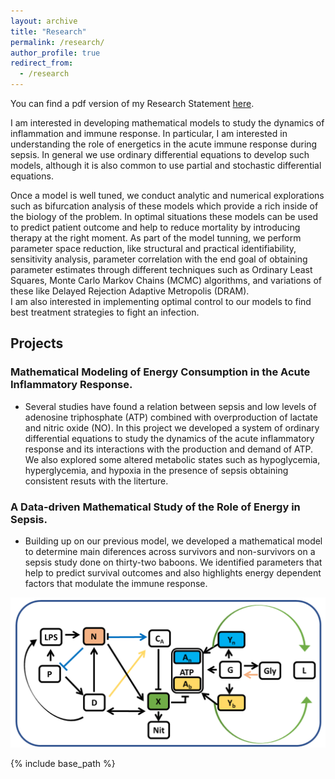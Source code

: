 ```yaml
---
layout: archive
title: "Research"
permalink: /research/
author_profile: true
redirect_from:
  - /research
---
```

You can find a pdf version of my Research Statement [here](https://ivanrazu.github.io/files/Research_statement_Ivan.pdf).

I am interested in developing mathematical models to study the dynamics of inflammation and immune response. In particular, I am interested in understanding the role of energetics in the acute immune response during sepsis.  In general we use ordinary differential equations to develop such models, although it is also common to use partial and stochastic differential equations. 

Once a model is well tuned, we conduct analytic and numerical explorations such as bifurcation analysis of these models which provide a rich inside of the biology of the problem. In optimal situations these models can be used to predict patient outcome and help to reduce mortality by introducing therapy at the right moment. As part of the model tunning, we perform parameter space reduction, like structural and practical identifiability, sensitivity analysis, parameter correlation with the end goal of obtaining parameter estimates through different techniques such as Ordinary Least Squares, Monte Carlo Markov Chains (MCMC) algorithms, and variations of these like Delayed Rejection Adaptive Metropolis (DRAM).  
I am also interested in implementing optimal control to our models to find best treatment strategies to fight an infection.  

## Projects

### Mathematical Modeling of Energy Consumption in the Acute Inflammatory Response.

* Several studies have found a relation between sepsis and low levels of adenosine triphosphate (ATP) combined with overproduction of lactate and nitric oxide (NO). In this project we developed a system of ordinary differential equations to study the dynamics of the acute inflammatory response and its interactions with the production and demand of ATP. 
We also explored some altered metabolic states such as hypoglycemia, hyperglycemia, and hypoxia in the presence of sepsis obtaining consistent resuts with the literture.

### A Data-driven Mathematical Study of the Role of Energy in Sepsis.

* Building up on our previous model, we developed a mathematical model to determine main diferences across survivors and non-survivors on a sepsis study done on thirty-two  baboons. We identified parameters that help to predict survival outcomes and also highlights energy dependent factors that modulate the immune response.

![image1](/images/Wiring_diagram_extended.png)

{% include base_path %}

